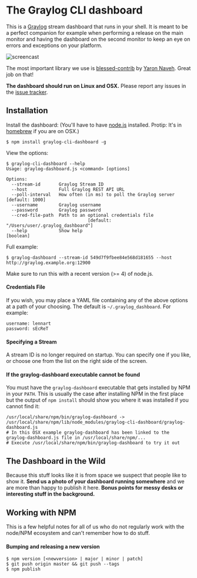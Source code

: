 # The Graylog CLI dashboard

This is a [Graylog](http://www.graylog.org/) stream dashboard that runs in your shell. It is meant to be a perfect companion for example
when performing a release on the main monitor and having the dashboard on the second monitor to keep an eye on errors and exceptions on
your platform.

![screencast](https://github.com/Graylog2/cli-dashboard/blob/master/screencast.gif)

The most important library we use is [blessed-contrib](https://github.com/yaronn/blessed-contrib)
by [Yaron Naveh](https://twitter.com/YaronNaveh). Great job on that!

**The dashboard should run on Linux and OSX.** Please report any issues in the [issue tracker](https://github.com/Graylog2/cli-dashboard/issues).

## Installation

Install the dashboard: (You'll have to have [node.js](http://nodejs.org/download/) installed.
Protip: It's in [homebrew](http://brew.sh) if you are on OSX.)

    $ npm install graylog-cli-dashboard -g

View the options:

    $ graylog-cli-dashboard --help
    Usage: graylog-dashboard.js <command> [options]

    Options:
      --stream-id       Graylog Stream ID
      --host            Full Graylog REST API URL
      --poll-interval   How often (in ms) to poll the Graylog server [default: 1000]
      --username        Graylog username
      --password        Graylog password
      --cred-file-path  Path to an optional credentials file
                                   [default: "/Users/user/.graylog_dashboard"]
      --help            Show help                                          [boolean]

Full example:

    $ graylog-dashboard --stream-id 549d7f9fbee84e568d181655 --host http://graylog.example.org:12900

Make sure to run this with a recent version (>= 4) of node.js.

#### Credentials File

If you wish, you may place a YAML file containing any of the above options at a path of your choosing.
The default is `~/.graylog_dashboard`. For example:

    username: lennart
    password: sEcReT

#### Specifying a Stream

A stream ID is no longer required on startup. You can specify one if you like, or choose one from the list
on the right side of the screen.

#### If the graylog-dashboard executable cannot be found

You must have the `graylog-dashboard` executable that gets installed by NPM in your `PATH`. This is usually the case after installing
NPM in the first place but the output of `npm install` should show you where it was installed if you cannot find it:

    /usr/local/share/npm/bin/graylog-dashboard -> /usr/local/share/npm/lib/node_modules/graylog-cli-dashboard/graylog-dashboard.js
    # In this OSX example graylog-dashboard has been linked to the graylog-dashboard.js file in /usr/local/share/npm/...
    # Execute /usr/local/share/npm/bin/graylog-dashboard to try it out

## The Dashboard in the Wild

Because this stuff looks like it is from space we suspect that people like to show it. **Send us a photo of your dashboard running somewhere**
and we are more than happy to publish it here. **Bonus points for messy desks or interesting stuff in the background.**

## Working with NPM

This is a few helpful notes for all of us who do not regularly work with the node/NPM ecosystem and can't remember how to do stuff.

#### Bumping and releasing a new version

    $ npm version [<newversion> | major | minor | patch]
    $ git push origin master && git push --tags
    $ npm publish
